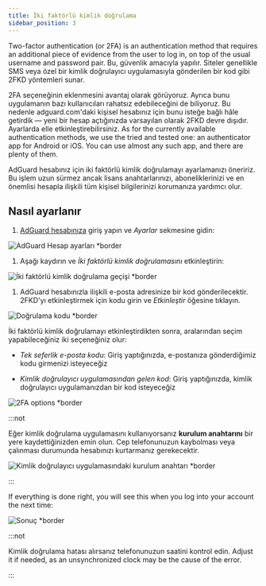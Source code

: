 ```yaml
---
title: İki faktörlü kimlik doğrulama
sidebar_position: 3
---
```


Two-factor authentication (or 2FA) is an authentication method that requires an additional piece of evidence from the user to log in, on top of the usual username and password pair. Bu, güvenlik amacıyla yapılır. Siteler genellikle SMS veya özel bir kimlik doğrulayıcı uygulamasıyla gönderilen bir kod gibi 2FKD yöntemleri sunar.

2FA seçeneğinin eklenmesini avantaj olarak görüyoruz. Ayrıca bunu uygulamanın bazı kullanıcıları rahatsız edebileceğini de biliyoruz. Bu nedenle adguard.com'daki kişisel hesabınız için bunu isteğe bağlı hâle getirdik — yeni bir hesap açtığınızda varsayılan olarak 2FKD devre dışıdır. Ayarlarda elle etkinleştirebilirsiniz. As for the currently available authentication methods, we use the tried and tested one: an authenticator app for Android or iOS. You can use almost any such app, and there are plenty of them.

AdGuard hesabınız için iki faktörlü kimlik doğrulamayı ayarlamanızı öneririz. Bu işlem uzun sürmez ancak lisans anahtarlarınızı, aboneliklerinizi ve en önemlisi hesapla ilişkili tüm kişisel bilgilerinizi korumanıza yardımcı olur.

## Nasıl ayarlanır

1. [AdGuard hesabınıza](https://auth.adguard.com/login.html) giriş yapın ve *Ayarlar* sekmesine gidin:

 ![AdGuard Hesap ayarları *border](https://cdn.adtidy.org/content/kb/ad_blocker/general/2fa_1.png)

1. Aşağı kaydırın ve *İki faktörlü kimlik doğrulamasını* etkinleştirin:

 ![İki faktörlü kimlik doğrulama geçişi *border](https://cdn.adtidy.org/content/kb/ad_blocker/general/2fa_2.png)

1. AdGuard hesabınızla ilişkili e-posta adresinize bir kod gönderilecektir. 2FKD'yı etkinleştirmek için kodu girin ve *Etkinleştir* öğesine tıklayın.

 ![Doğrulama kodu *border](https://cdn.adtidy.org/content/kb/ad_blocker/general/2fa_3.png?)

İki faktörlü kimlik doğrulamayı etkinleştirdikten sonra, aralarından seçim yapabileceğiniz iki seçeneğiniz olur:

- *Tek seferlik e-posta kodu*: Giriş yaptığınızda, e-postanıza gönderdiğimiz kodu girmenizi isteyeceğiz

- *Kimlik doğrulayıcı uygulamasından gelen kod*: Giriş yaptığınızda, kimlik doğrulayıcı uygulamanızdan bir kod isteyeceğiz

![2FA options *border](https://cdn.adtidy.org/content/kb/ad_blocker/general/2fa_4.png)

:::not

Eğer kimlik doğrulama uygulamasını kullanıyorsanız **kurulum anahtarını** bir yere kaydettiğinizden emin olun. Cep telefonunuzun kaybolması veya çalınması durumunda hesabınızı kurtarmanız gerekecektir.

![Kimlik doğrulayıcı uygulamasındaki kurulum anahtarı *border](https://cdn.adtidy.org/content/kb/ad_blocker/general/setup_key.png)

:::

If everything is done right, you will see this when you log into your account the next time:

![Sonuç *border](https://cdn.adtidy.org/content/kb/ad_blocker/general/2fa_5.png)

:::not

Kimlik doğrulama hatası alırsanız telefonunuzun saatini kontrol edin. Adjust it if needed, as an unsynchronized clock may be the cause of the error.

:::
